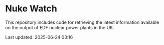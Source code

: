 # Nuke Watch

This repository includes code for retrieving the latest information available on the output of EDF nuclear power plants in the UK.

Last updated: 2025-06-24 03:16